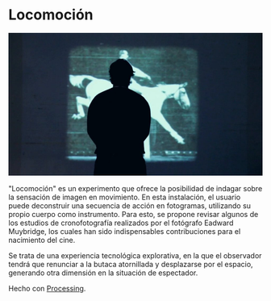 Locomoción
==========

<a href="http://vimeo.com/107092350">![Alt text](/screenshot.jpg?raw=true "Locomoción")</a>

"Locomoción" es un experimento que ofrece la posibilidad de indagar sobre la sensación de imagen en movimiento. En esta instalación, el usuario puede deconstruir una secuencia de acción en fotogramas, utilizando su propio cuerpo como instrumento. Para esto, se propone revisar algunos de los estudios de cronofotografía realizados por el fotógrafo Eadward Muybridge, los cuales han sido indispensables contribuciones para el nacimiento del cine.

Se trata de una experiencia tecnológica explorativa, en la que el observador tendrá que renunciar a la butaca atornillada y desplazarse por el espacio, generando otra dimensión en la situación de espectador.

Hecho con <a href="http://processing.org">Processing</a>.